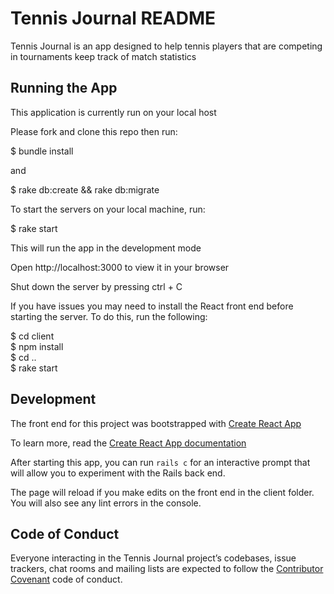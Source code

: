 # Tennis Journal README

Tennis Journal is an app designed to help tennis players that are competing in tournaments keep track of match statistics

## Running the App

This application is currently run on your local host

Please fork and clone this repo then run:

$ bundle install

and

$ rake db:create && rake db:migrate

To start the servers on your local machine, run:

$ rake start

This will run the app in the development mode

Open http://localhost:3000 to view it in your browser

Shut down the server by pressing ctrl + C

If you have issues you may need to install the React front end before starting the server. To do this, run the following:

$ cd client  
$ npm install  
$ cd ..  
$ rake start  

## Development

The front end for this project was bootstrapped with [Create React App](https://github.com/facebook/create-react-app)

To learn more, read the [Create React App documentation](https://facebook.github.io/create-react-app/docs/getting-started)

After starting this app, you can run `rails c` for an interactive prompt that will allow you to experiment with the Rails back end.

The page will reload if you make edits on the front end in the client folder.
You will also see any lint errors in the console.

## Code of Conduct

Everyone interacting in the Tennis Journal project’s codebases, issue trackers, chat rooms and mailing lists are expected to follow the [Contributor Covenant](http://contributor-covenant.org) code of conduct.
